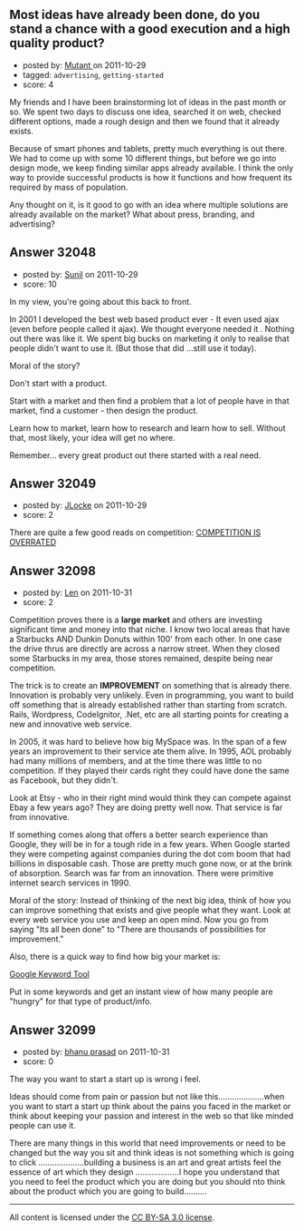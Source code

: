## Most ideas have already been done, do you stand a chance with a good execution and a high quality product?

- posted by: [Mutant ](https://stackexchange.com/users/-1/14128-mutant) on 2011-10-29
- tagged: `advertising`, `getting-started`
- score: 4

My friends and I have been brainstorming lot of ideas in the past month or so. We spent two days to discuss one idea, searched it on web, checked different options, made a rough design and then we found that it already exists.

Because of smart phones and tablets, pretty much everything is out there. We had to come up with some 10 different things, but before we go into design mode, we keep finding similar apps already available. I think the only way to provide successful products is how it functions and how frequent its required by mass of population. 

Any thought on it, is it good to go with an idea where multiple solutions are already available on the market? What about press, branding, and advertising?



## Answer 32048

- posted by: [Sunil](https://stackexchange.com/users/-1/14124-sunil) on 2011-10-29
- score: 10

In my view, you're going about this back to front.

In 2001 I developed the best web based product ever - It even used ajax  (even before people called it ajax). We thought everyone needed it . Nothing out there was like it. We spent big bucks on marketing it only to realise that people didn't want to use it. (But those that did ...still use it today). 

Moral of the story? 

Don't start with a product. 

Start with a market and then find a problem that a lot of people have in that market, find a customer - then design the product.

Learn how to market, learn how to research and learn how to sell. Without that, most likely,  your idea will get no where.

Remember... every great product out there started with a real need.


## Answer 32049

- posted by: [JLocke](https://stackexchange.com/users/-1/13973-jlocke) on 2011-10-29
- score: 2

<p>There are quite a few good reads on competition:
<a href="http://cdixon.org/2010/06/26/competition-is-overrated/" rel="nofollow">COMPETITION IS OVERRATED</a> </p>



## Answer 32098

- posted by: [Len](https://stackexchange.com/users/-1/14008-len) on 2011-10-31
- score: 2

Competition proves there is a **large market** and others are investing significant time and money into that niche.  I know two local areas that have a Starbucks AND Dunkin Donuts within 100' from each other. In one case the drive thrus are directly are across a narrow street. When they closed some Starbucks in my area, those stores remained, despite being near competition.

The trick is to create an **IMPROVEMENT** on something that is already there. Innovation is probably very unlikely. Even in programming, you want to build off something that is already established rather than starting from scratch. Rails, Wordpress, CodeIgnitor, .Net, etc are all starting points for creating a new and innovative web service. 

In 2005, it was hard to believe how big MySpace was. In the span of a few years an improvement to their service ate them alive. In 1995, AOL probably had many millions of members, and at the time there was little to no competition. If they played their cards right they could have done the same as Facebook, but they didn't.

Look at Etsy - who in their right mind would think they can compete against Ebay a few years ago? They are doing pretty well now. That service is far from innovative.

If something comes along that offers a better search experience than Google, they will be in for a tough ride in a few years. When Google started they were competing against companies during the dot com boom that had billions in disposable cash. Those are pretty much gone now, or at the brink of absorption. Search was far from an innovation. There were primitive internet search services in 1990. 

Moral of the story: Instead of thinking of the next big idea, think of how you can improve something that exists and give people what they want. Look at every web service you use and keep an open mind. Now you go from saying "Its all been done" to "There are thousands of possibilities for improvement." 

Also, there is a quick way to find how big your market is:

<a href="https://adwords.google.com/o/Targeting/Explorer?__u=1000000000&__c=1000000000&ideaRequestType=KEYWORD_IDEAS#search.none">Google Keyword Tool</a>

Put in some keywords and get an instant view of how many people are "hungry" for that type of product/info.


## Answer 32099

- posted by: [bhanu prasad](https://stackexchange.com/users/-1/7050-bhanu-prasad) on 2011-10-31
- score: 0

The way you want to start a start up is wrong i feel.

Ideas should come from pain or passion but not like this....................when you want to start a start up think about the pains you faced in the market or think about keeping your passion and interest in the web so that like minded people can use it.

There are many things in this world that need improvements or need to be changed but the way you sit and think ideas is not something which is going to click ....................building a business is an art and great artists feel the essence of art which they design ...................I hope you understand that you need to feel the product which you are doing but you should nto think about the product which you are going to build..........



---

All content is licensed under the [CC BY-SA 3.0 license](https://creativecommons.org/licenses/by-sa/3.0/).
